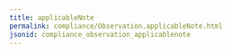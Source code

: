```yaml
---
title: applicableNote
permalink: compliance/Observation.applicableNote.html
jsonid: compliance_observation_applicablenote
---
```

